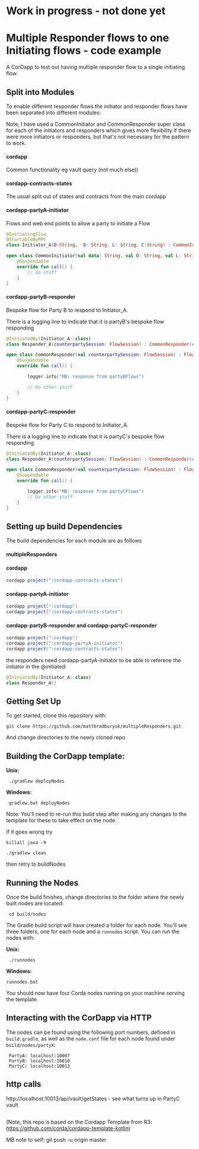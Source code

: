 

# Work in progress - not done yet


# Multiple Responder flows to one Initiating flows - code example

A CorDapp to test out having multiple responder flow to a single initiating flow.



## Split into Modules

To enable different responder flows the initiator and responder flows have been separated into different modules:

Note, I have used a CommonInitiator and CommonResponder super class for each of the initiators and responders which gives more flexibility if there were more initiators or responders, but that's not necessary for the pattern to work.


#### cordapp

Common functionality eg vault query (not much else))

#### cordapp-contracts-states 

The usual split out of states and contracts from the main cordapp


#### cordapp-partyA-initiator

Flows and web end points to allow a party to initiate a Flow

```kotlin
@InitiatingFlow
@StartableByRPC
class Initiator_A(D:String,  O: String, L: String, C:String) : CommonInitiator(D, O, L, C)

open class CommonInitiator(val data: String, val O: String, val L: String, val C:String) : FlowLogic<Unit>() {
    @Suspendable
    override fun call() {
        // do stuff
    }
}
```


#### cordapp-partyB-responder

Bespoke flow for Party B to respond to Initiator_A.

There is a logging line to indicate that it is partyB's bespoke flow responding

```kotlin
@InitiatedBy(Initiator_A::class)
class Responder_A(counterpartySession: FlowSession) : CommonResponder(counterpartySession)

open class CommonResponder(val counterpartySession: FlowSession) : FlowLogic<Unit>() {
    @Suspendable
    override fun call() {

        logger.info("MB: response from partyBFlows")

        // Do other stuff
    }
}
```


#### cordapp-partyC-responder

Bespoke flow for Party C to respond to Initiator_A.

There is a logging line to indicate that it is partyC's bespoke flow responding

```kotlin
@InitiatedBy(Initiator_A::class)
class Responder_A(counterpartySession: FlowSession) : CommonResponder(counterpartySession)

open class CommonResponder(val counterpartySession: FlowSession) : FlowLogic<Unit>() {
    @Suspendable
    override fun call() {

        logger.info("MB: response from partyCFlows")
        // Do other stuff
    }
}
```


## Setting up build Dependencies

The build dependencies for each module are as follows

#### multipleResponders


#### cordapp

```gradle
cordapp project(":cordapp-contracts-states")
```

#### cordapp-partyA-initiator

```gradle
cordapp project(":cordapp")
cordapp project(":cordapp-contracts-states")
```

#### cordapp-partyB-responder and cordapp-partyC-responder

```gradle
cordapp project(":cordapp")
cordapp project(":cordapp-partyA-initiator")
cordapp project(":cordapp-contracts-states")
```
the responders need cordapp-partyA-initiator to be able to referene the initiator in the @initiated:

```kotlin
@InitiatedBy(Initiator_A::class)
class Responder_A()

```








## Getting Set Up

To get started, clone this repository with:

    git clone https://github.com/mattbradburyuk/multipleResponders.git

And change directories to the newly cloned repo

     

## Building the CorDapp template:

**Unix:** 

     ./gradlew deployNodes

**Windows:**

     gradlew.bat deployNodes

Note: You'll need to re-run this build step after making any changes to
the template for these to take effect on the node.

If it goes wrong try 
    
    killall java -9
    
    ./gradlew clean
    
then retry to buildNodes

## Running the Nodes

Once the build finishes, change directories to the folder where the newly
built nodes are located:

     cd build/nodes

The Gradle build script will have created a folder for each node. You'll
see three folders, one for each node and a `runnodes` script. You can
run the nodes with:

**Unix:**

     ./runnodes

**Windows:**

    runnodes.bat

You should now have four Corda nodes running on your machine serving 
the template.


## Interacting with the CorDapp via HTTP

The nodes can be found using the following port numbers, defined in 
`build.gradle`, as well as the `node.conf` file for each node found
under `build/nodes/partyX`:

     PartyA: localhost:10007
     PartyB: localhost:10010
     PartyC: localhost:10013 

## http calls



http://localhost:10013/api/vault/getStates - see what turns up in PartyC vault

## 

(Note, this repo is based on the Cordapp Template from R3: https://github.com/corda/cordapp-template-kotlin)

MB note to self: git push -u origin master
